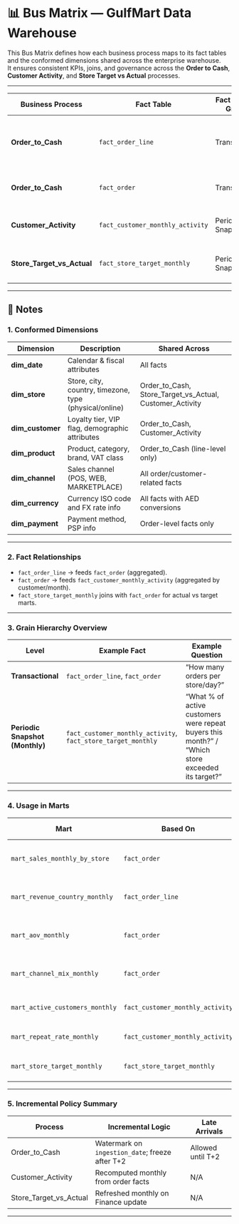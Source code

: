 # 📊 Bus Matrix — GulfMart Data Warehouse

This Bus Matrix defines how each business process maps to its fact tables and the conformed dimensions shared across the enterprise warehouse.  
It ensures consistent KPIs, joins, and governance across the **Order to Cash**, **Customer Activity**, and **Store Target vs Actual** processes.

---

| **Business Process** | **Fact Table** | **Fact Type / Grain** | **Grain Description** | **Key Measures (Examples)** | **Dim_Product** | **Dim_Customer** | **Dim_Payment** | **Dim_Channel** | **Dim_Store** | **Dim_Currency** | **Dim_Date** |
|-----------------------|----------------|------------------------|------------------------|------------------------------|-----------------|------------------|-----------------|-----------------|----------------|------------------|---------------|
| **Order_to_Cash** | `fact_order_line` | Transaction | 1 row per *order line* (`order_number × line_number`) at `order_local_ts` | `quantity`, `gross_amount`, `net_amount`, `vat_amount`, `discount_amount` | ✅ | ✅ | — | ✅ | ✅ | ✅ | ✅ |
| **Order_to_Cash** | `fact_order` | Transaction | 1 row per *order* at `order_local_ts` | `orders_count`, `order_net_native`, `order_net_aed`, `aov`, `order_gross_native` | — | ✅ | ✅ | ✅ | ✅ | ✅ | ✅ |
| **Customer_Activity** | `fact_customer_monthly_activity` | Periodic Snapshot | 1 row per *customer × calendar month* | `is_active_flag`, `is_repeat_flag`, `orders_count_month`, `total_net_amount_aed_month` | — | ✅ | — | ✅ | ✅ | ✅ | ✅ |
| **Store_Target_vs_Actual** | `fact_store_target_monthly` | Periodic Snapshot | 1 row per *store × calendar month* | `target_amount_aed`, `actual_amount_aed`, `variance_aed`, `variance_pct` | — | — | — | — | ✅ | ✅ | ✅ |

---

## 🧩 Notes

### 1. Conformed Dimensions
| Dimension | Description | Shared Across |
|------------|-------------|----------------|
| **dim_date** | Calendar & fiscal attributes | All facts |
| **dim_store** | Store, city, country, timezone, type (physical/online) | Order_to_Cash, Store_Target_vs_Actual, Customer_Activity |
| **dim_customer** | Loyalty tier, VIP flag, demographic attributes | Order_to_Cash, Customer_Activity |
| **dim_product** | Product, category, brand, VAT class | Order_to_Cash (line-level only) |
| **dim_channel** | Sales channel (POS, WEB, MARKETPLACE) | All order/customer-related facts |
| **dim_currency** | Currency ISO code and FX rate info | All facts with AED conversions |
| **dim_payment** | Payment method, PSP info | Order-level facts only |

---

### 2. Fact Relationships
- `fact_order_line` → feeds `fact_order` (aggregated).
- `fact_order` → feeds `fact_customer_monthly_activity` (aggregated by customer/month).
- `fact_store_target_monthly` joins with `fact_order` for actual vs target marts.

---

### 3. Grain Hierarchy Overview
| Level | Example Fact | Example Question |
|--------|---------------|------------------|
| **Transactional** | `fact_order_line`, `fact_order` | “How many orders per store/day?” |
| **Periodic Snapshot (Monthly)** | `fact_customer_monthly_activity`, `fact_store_target_monthly` | “What % of active customers were repeat buyers this month?” / “Which store exceeded its target?” |

---

### 4. Usage in Marts
| Mart | Based On | KPI / Metric |
|-------|-----------|--------------|
| `mart_sales_monthly_by_store` | `fact_order` | R1 — Monthly Orders by Store |
| `mart_revenue_country_monthly` | `fact_order_line` | R2 — Net Revenue ex-VAT by Country |
| `mart_aov_monthly` | `fact_order` | R4 — Average Order Value |
| `mart_channel_mix_monthly` | `fact_order` | R6 — Online vs In-Store Mix |
| `mart_active_customers_monthly` | `fact_customer_monthly_activity` | C1 — Active Customers |
| `mart_repeat_rate_monthly` | `fact_customer_monthly_activity` | C2 — Repeat Rate |
| `mart_store_target_monthly` | `fact_store_target_monthly` | S1/S2 — Target vs Actual |

---

### 5. Incremental Policy Summary
| Process | Incremental Logic | Late Arrivals |
|----------|------------------|----------------|
| Order_to_Cash | Watermark on `ingestion_date`; freeze after T+2 | Allowed until T+2 |
| Customer_Activity | Recomputed monthly from order facts | N/A |
| Store_Target_vs_Actual | Refreshed monthly on Finance update | N/A |

---